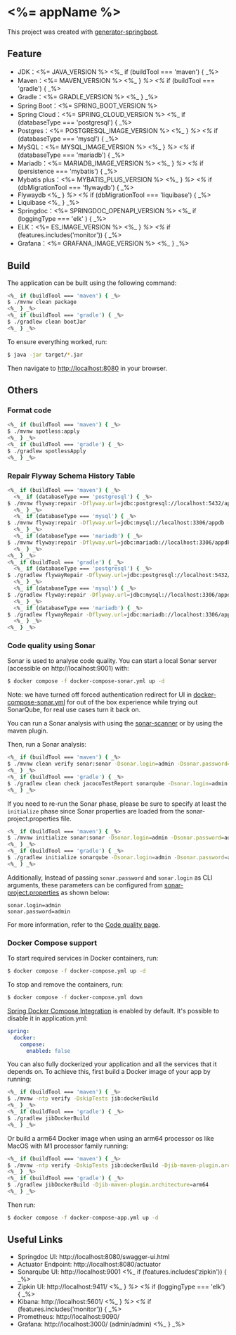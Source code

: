 # <%= appName %>

This project was created with [generator-springboot](https://github.com/chensoul/generator-springboot/).

## Feature

- JDK：<%= JAVA_VERSION %>
<%_ if (buildTool === 'maven') { _%>
- Maven：<%= MAVEN_VERSION %>
<%_ } _%>
<%_ if (buildTool === 'gradle') { _%>
- Gradle：<%= GRADLE_VERSION %>
<%_ } _%>
- Spring Boot：<%= SPRING_BOOT_VERSION %>
- Spring Cloud：<%= SPRING_CLOUD_VERSION %>
<%_ if (databaseType === 'postgresql') { _%>
- Postgres：<%= POSTGRESQL_IMAGE_VERSION %>
<%_ } _%>
<%_ if (databaseType === 'mysql') { _%>
- MySQL：<%= MYSQL_IMAGE_VERSION %>
<%_ } _%>
<%_ if (databaseType === 'mariadb') { _%>
- Mariadb：<%= MARIADB_IMAGE_VERSION %>
<%_ } _%>
<%_ if (persistence === 'mybatis') { _%>
- Mybatis plus：<%= MYBATIS_PLUS_VERSION %>
<%_ } _%>
<%_ if (dbMigrationTool === 'flywaydb') { _%>
- Flywaydb
<%_ } _%>
<%_ if (dbMigrationTool === 'liquibase') { _%>
- Liquibase
<%_ } _%>
- Springdoc：<%= SPRINGDOC_OPENAPI_VERSION %>
<%_ if (loggingType === 'elk' ) { _%>
- ELK：<%= ES_IMAGE_VERSION %>
<%_ } _%>
<%_ if (features.includes('monitor')) { _%>
- Grafana：<%= GRAFANA_IMAGE_VERSION %>
<%_ } _%>

## Build

The application can be built using the following command:

```bash
<%_ if (buildTool === 'maven') { _%>
$ ./mvnw clean package
<%_ } _%>
<%_ if (buildTool === 'gradle') { _%>
$ ./gradlew clean bootJar
<%_ } _%>
```

To ensure everything worked, run:

```bash
$ java -jar target/*.jar
```

Then navigate to [http://localhost:8080](http://localhost:8080) in your browser.

## Others

### Format code

```bash
<%_ if (buildTool === 'maven') { _%>
$ ./mvnw spotless:apply
<%_ } _%>
<%_ if (buildTool === 'gradle') { _%>
$ ./gradlew spotlessApply
<%_ } _%>
```

### Repair Flyway Schema History Table

```bash
<%_ if (buildTool === 'maven') { _%>
  <%_ if (databaseType === 'postgresql') { _%>
$ ./mvnw flyway:repair -Dflyway.url=jdbc:postgresql://localhost:5432/appdb -Dflyway.user=appuser -Dflyway.password=secret
  <%_ } _%>
  <%_ if (databaseType === 'mysql') { _%>
$ ./mvnw flyway:repair -Dflyway.url=jdbc:mysql://localhost:3306/appdb -Dflyway.user=appuser -Dflyway.password=secret
  <%_ } _%>
  <%_ if (databaseType === 'mariadb') { _%>
$ ./mvnw flyway:repair -Dflyway.url=jdbc:mariadb://localhost:3306/appdb -Dflyway.user=appuser -Dflyway.password=secret
  <%_ } _%>
<%_ } _%>
<%_ if (buildTool === 'gradle') { _%>
  <%_ if (databaseType === 'postgresql') { _%>
$ ./gradlew flywayRepair -Dflyway.url=jdbc:postgresql://localhost:5432/appdb -Dflyway.user=appuser -Dflyway.password=secret
  <%_ } _%>
  <%_ if (databaseType === 'mysql') { _%>
$ ./gradlew flyway:repair -Dflyway.url=jdbc:mysql://localhost:3306/appdb -Dflyway.user=appuser -Dflyway.password=secret
  <%_ } _%>
  <%_ if (databaseType === 'mariadb') { _%>
$ ./gradlew flywayRepair -Dflyway.url=jdbc:mariadb://localhost:3306/appdb -Dflyway.user=appuser -Dflyway.password=secret
  <%_ } _%>
<%_ } _%>
```

### Code quality using Sonar

Sonar is used to analyse code quality. You can start a local Sonar server (accessible on http://localhost:9001) with:

```bash
$ docker compose -f docker-compose-sonar.yml up -d
```

Note: we have turned off forced authentication redirect for UI in [docker-compose-sonar.yml](docker-compose-sonar.yml)
for out of the box experience while trying out SonarQube, for real use cases turn it back on.

You can run a Sonar analysis with using
the [sonar-scanner](https://docs.sonarqube.org/display/SCAN/Analyzing+with+SonarQube+Scanner) or by using the maven
plugin.

Then, run a Sonar analysis:

```bash
<%_ if (buildTool === 'maven') { _%>
$ ./mvnw clean verify sonar:sonar -Dsonar.login=admin -Dsonar.password=admin
<%_ } _%>
<%_ if (buildTool === 'gradle') { _%>
$ ./gradlew clean check jacocoTestReport sonarqube -Dsonar.login=admin -Dsonar.password=admin
<%_ } _%>
```

If you need to re-run the Sonar phase, please be sure to specify at least the `initialize` phase since Sonar properties are loaded from the sonar-project.properties file.

```bash
<%_ if (buildTool === 'maven') { _%>
$ ./mvnw initialize sonar:sonar -Dsonar.login=admin -Dsonar.password=admin
<%_ } _%>
<%_ if (buildTool === 'gradle') { _%>
$ ./gradlew initialize sonarqube -Dsonar.login=admin -Dsonar.password=admin
<%_ } _%>
```

Additionally, Instead of passing `sonar.password` and `sonar.login` as CLI arguments, these parameters can be configured
from [sonar-project.properties](sonar-project.properties) as shown below:

```
sonar.login=admin
sonar.password=admin
```

For more information, refer to
the [Code quality page](https://www.jhipster.tech/documentation-archive/v8.7.3/code-quality/).

### Docker Compose support

To start required services in Docker containers, run:

```bash
$ docker compose -f docker-compose.yml up -d
```

To stop and remove the containers, run:

```bash
$ docker compose -f docker-compose.yml down
```

[Spring Docker Compose Integration](https://docs.spring.io/spring-boot/reference/features/dev-services.html) is enabled
by default. It's possible to disable it in application.yml:

```yaml
spring:
  docker:
    compose:
      enabled: false
```

You can also fully dockerized your application and all the services that it depends on.
To achieve this, first build a Docker image of your app by running:

```bash
<%_ if (buildTool === 'maven') { _%>
$ ./mvnw -ntp verify -DskipTests jib:dockerBuild
<%_ } _%>
<%_ if (buildTool === 'gradle') { _%>
$ ./gradlew jibDockerBuild
<%_ } _%>
```

Or build a arm64 Docker image when using an arm64 processor os like MacOS with M1 processor family running:

```bash
<%_ if (buildTool === 'maven') { _%>
$ ./mvnw -ntp verify -DskipTests jib:dockerBuild -Djib-maven-plugin.architecture=arm64
<%_ } _%>
<%_ if (buildTool === 'gradle') { _%>
$ ./gradlew jibDockerBuild -Djib-maven-plugin.architecture=arm64
<%_ } _%>
```

Then run:

```bash
$ docker compose -f docker-compose-app.yml up -d
```

## Useful Links

* Springdoc UI: http://localhost:8080/swagger-ui.html
* Actuator Endpoint: http://localhost:8080/actuator
* Sonarqube UI: http://localhost:9001
  <%_ if (features.includes('zipkin')) { _%>
* Zipkin UI: http://localhost:9411/
  <%_ } _%>
  <%_ if (loggingType === 'elk') { _%>
* Kibana: http://localhost:5601/
  <%_ } _%>
  <%_ if (features.includes('monitor')) { _%>
* Prometheus: http://localhost:9090/
* Grafana: http://localhost:3000/ (admin/admin)
  <%_ } _%>
